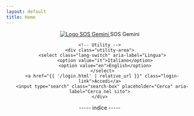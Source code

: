 ```yaml
---
layout: default
title: Home
---
```


<header class="site-header">
  <div class="header-container page-width">
    <!-- Logo + Titolo -->
    <div class="logo-area">
      <a href="{{ '/' | relative_url }}" class="logo-link">
        <img src="{{ '/assets/img/SOS-96x96.png' | relative_url }}" alt="Logo SOS Gemini" class="logo-img">
      </a>
      <span class="site-title">SOS Gemini</span>
    </div>

    <!-- Utility -->
    <div class="utility-area">
      <select class="lang-switch" aria-label="Lingua">
        <option value="it">Italiano</option>
        <option value="en">English</option>
      </select>
      <a href="{{ '/login.html' | relative_url }}" class="login-link">Accedi</a>
      <input type="search" class="search-box" placeholder="Cerca" aria-label="Cerca nel sito">
    </div>
  </div>
  
<div class="indice-bar">
  ----- indice -----
</div>

</header>
